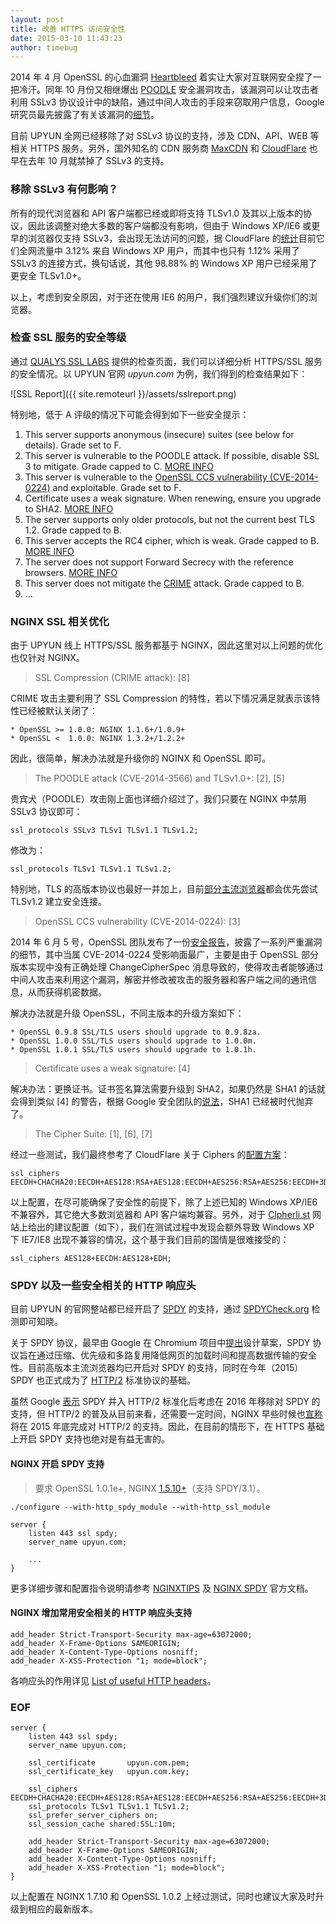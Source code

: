 ```yaml
---
layout: post
title: 改善 HTTPS 访问安全性
date: 2015-03-10 11:43:23
author: timebug
---
```


2014 年 4 月 OpenSSL 的心血漏洞 [Heartbleed](http://heartbleed.com/) 着实让大家对互联网安全捏了一把冷汗。同年 10 月份又相继爆出 [POODLE](http://en.wikipedia.org/wiki/POODLE) 安全漏洞攻击，该漏洞可以让攻击者利用 SSLv3 协议设计中的缺陷，通过中间人攻击的手段来窃取用户信息，Google 研究员最先披露了有关该漏洞的[细节](http://googleonlinesecurity.blogspot.co.uk/2014/10/this-poodle-bites-exploiting-ssl-30.html)。

目前 UPYUN 全网已经移除了对 SSLv3 协议的支持，涉及 CDN、API、WEB 等相关 HTTPS 服务。另外，国外知名的 CDN 服务商 [MaxCDN](https://www.maxcdn.com/blog/delivery-sslv3-disabled/) 和 [CloudFlare](https://blog.cloudflare.com/sslv3-support-disabled-by-default-due-to-vulnerability/) 也早在去年 10 月就禁掉了 SSLv3 的支持。

### 移除 SSLv3 有何影响？

所有的现代浏览器和 API 客户端都已经或即将支持 TLSv1.0 及其以上版本的协议，因此该调整对绝大多数的客户端都没有影响，但由于 Windows XP/IE6 或更早的浏览器仅支持 SSLv3，会出现无法访问的问题，据 CloudFlare 的[统计](https://blog.cloudflare.com/sslv3-support-disabled-by-default-due-to-vulnerability/)目前它们全网流量中 3.12% 来自 Windows XP 用户，而其中也只有 1.12% 采用了 SSLv3 的连接方式，换句话说，其他 98.88% 的 Windows XP 用户已经采用了更安全 TLSv1.0+。

以上，考虑到安全原因，对于还在使用 IE6 的用户，我们强烈建议升级你们的浏览器。

### 检查 SSL 服务的安全等级

通过 [QUALYS SSL LABS](https://www.ssllabs.com/ssltest/analyze.html) 提供的检查页面，我们可以详细分析 HTTPS/SSL 服务的安全情况。以 UPYUN 官网 *upyun.com* 为例，我们得到的检查结果如下：

![SSL Report]({{ site.remoteurl }}/assets/sslreport.png)

特别地，低于 A 评级的情况下可能会得到如下一些安全提示：

1. This server supports anonymous (insecure) suites (see below for details). Grade set to F.
2. This server is vulnerable to the POODLE attack. If possible, disable SSL 3 to mitigate. Grade capped to C. [MORE INFO](https://community.qualys.com/blogs/securitylabs/2014/10/15/ssl-3-is-dead-killed-by-the-poodle-attack)
3. This server is vulnerable to the [OpenSSL CCS vulnerability (CVE-2014-0224)](https://community.qualys.com/blogs/securitylabs/2014/06/13/ssl-pulse-49-vulnerable-to-cve-2014-0224-14-exploitable) and exploitable. Grade set to F.
4. Certificate uses a weak signature. When renewing, ensure you upgrade to SHA2. [MORE INFO](https://community.qualys.com/blogs/securitylabs/2014/09/09/sha1-deprecation-what-you-need-to-know)
5. The server supports only older protocols, but not the current best TLS 1.2. Grade capped to B.
6. This server accepts the RC4 cipher, which is weak. Grade capped to B. [MORE INFO](https://community.qualys.com/blogs/securitylabs/2013/03/19/rc4-in-tls-is-broken-now-what)
7. The server does not support Forward Secrecy with the reference browsers. [MORE INFO](https://en.wikipedia.org/wiki/Forward_secrecy)
8. This server does not mitigate the [CRIME](https://community.qualys.com/blogs/securitylabs/2012/09/14/crime-information-leakage-attack-against-ssltls) attack. Grade capped to B.
9. ...

### NGINX SSL 相关优化

由于 UPYUN 线上 HTTPS/SSL 服务都基于 NGINX，因此这里对以上问题的优化也仅针对 NGINX。

> SSL Compression (CRIME attack): [8]

CRIME 攻击主要利用了 SSL Compression 的特性，若以下情况满足就表示该特性已经被默认关闭了：

~~~
* OpenSSL >= 1.0.0: NGINX 1.1.6+/1.0.9+
* OpenSSL <  1.0.0: NGINX 1.3.2+/1.2.2+
~~~

因此，很简单，解决办法就是升级你的 NGINX 和 OpenSSL 即可。

> The POODLE attack (CVE-2014-3566) and TLSv1.0+: [2], [5]

贵宾犬（POODLE）攻击刚上面也详细介绍过了，我们只要在 NGINX 中禁用 SSLv3 协议即可：

~~~
ssl_protocols SSLv3 TLSv1 TLSv1.1 TLSv1.2;
~~~

修改为：

~~~
ssl_protocols TLSv1 TLSv1.1 TLSv1.2;
~~~

特别地，TLS 的高版本协议也最好一并加上，目前[部分主流浏览器](http://en.wikipedia.org/wiki/Transport_Layer_Security#Web_browsers)都会优先尝试 TLSv1.2 建立安全连接。

> OpenSSL CCS vulnerability (CVE-2014-0224): [3]

2014 年 6 月 5 号，OpenSSL 团队发布了一份[安全报告](https://www.openssl.org/news/secadv_20140605.txt)，披露了一系列严重漏洞的细节，其中当属 CVE-2014-0224 受影响面最广，主要是由于 OpenSSL 部分版本实现中没有正确处理 ChangeCipherSpec 消息导致的，使得攻击者能够通过中间人攻击来利用这个漏洞，解密并修改被攻击的服务器和客户端之间的通讯信息，从而获得机密数据。

解决办法就是升级 OpenSSL，不同主版本的升级方案如下：

~~~
* OpenSSL 0.9.8 SSL/TLS users should upgrade to 0.9.8za.
* OpenSSL 1.0.0 SSL/TLS users should upgrade to 1.0.0m.
* OpenSSL 1.0.1 SSL/TLS users should upgrade to 1.0.1h.
~~~

> Certificate uses a weak signature: [4]

解决办法：更换证书。证书签名算法需要升级到 SHA2，如果仍然是 SHA1 的话就会得到类似 [4] 的警告，根据 Google 安全团队的[说法](http://googleonlinesecurity.blogspot.jp/2014/09/gradually-sunsetting-sha-1.html)，SHA1 已经被时代抛弃了。

> The Cipher Suite: [1], [6], [7]

经过一些测试，我们最终参考了 CloudFlare 关于 Ciphers 的[配置方案](https://support.cloudflare.com/hc/en-us/articles/200933580-What-cipher-suites-does-CloudFlare-use-for-SSL-)：

~~~
ssl_ciphers EECDH+CHACHA20:EECDH+AES128:RSA+AES128:EECDH+AES256:RSA+AES256:EECDH+3DES:RSA+3DES:!MD5;
~~~

以上配置，在尽可能确保了安全性的前提下，除了上述已知的 Windows XP/IE6 不兼容外，其它绝大多数浏览器和 API 客户端均兼容。另外，对于 [Clpherli.st](https://cipherli.st/) 网站上给出的建议配置（如下），我们在测试过程中发现会额外导致 Windows XP 下 IE7/IE8 出现不兼容的情况，这个基于我们目前的国情是很难接受的：

~~~
ssl_ciphers AES128+EECDH:AES128+EDH;
~~~

### SPDY 以及一些安全相关的 HTTP 响应头

目前 UPYUN 的官网整站都已经开启了 [SPDY](http://en.wikipedia.org/wiki/SPDY) 的支持，通过 [SPDYCheck.org](https://spdycheck.org/#www.upyun.com) 检测即可知晓。

关于 SPDY 协议，最早由 Google 在 Chromium 项目中[提出](http://dev.chromium.org/spdy/spdy-whitepaper)设计草案，SPDY 协议旨在通过压缩、优先级和多路复用降低网页的加载时间和提高数据传输的安全性。目前高版本主流浏览器均已开启对 SPDY 的支持，同时在今年（2015）SPDY 也正式成为了 [HTTP/2](http://en.wikipedia.org/wiki/HTTP/2) 标准协议的基础。

虽然 Google [表示](http://blog.chromium.org/2015/02/hello-http2-goodbye-spdy-http-is_9.html) SPDY 并入 HTTP/2 标准化后考虑在 2016 年移除对 SPDY 的支持，但 HTTP/2 的普及从目前来看，还需要一定时间，NGINX 早些时候也[宣称](http://nginx.com/blog/how-nginx-plans-to-support-http2/)将在 2015 年底完成对 HTTP/2 的支持。因此，在目前的情形下，在 HTTPS 基础上开启 SPDY 支持也绝对是有益无害的。

#### NGINX 开启 SPDY 支持

> 要求 OpenSSL 1.0.1e+, NGINX [1.5.10+](http://nginx.com/news/nginx-inc-announces-second-release-nginx-plus-2/)（支持 SPDY/3.1）。

~~~
./configure --with-http_spdy_module --with-http_ssl_module
~~~

~~~
server {
    listen 443 ssl spdy;
    server_name upyun.com;

    ...
}
~~~

更多详细步骤和配置指令说明请参考 [NGINXTIPS](http://www.nginxtips.com/how-to-install-and-configure-spdy-on-nginx/) 及 [NGINX SPDY](http://nginx.org/en/docs/http/ngx_http_spdy_module.html) 官方文档。

#### NGINX 增加常用安全相关的 HTTP 响应头支持

~~~
add_header Strict-Transport-Security max-age=63072000;
add_header X-Frame-Options SAMEORIGIN;
add_header X-Content-Type-Options nosniff;
add_header X-XSS-Protection "1; mode=block";
~~~

各响应头的作用详见 [List of useful HTTP headers](https://www.owasp.org/index.php/List_of_useful_HTTP_headers)。

### EOF

~~~
server {
    listen 443 ssl spdy;
    server_name upyun.com;

    ssl_certificate       upyun.com.pem;
    ssl_certificate_key   upyun.com.key;

    ssl_ciphers EECDH+CHACHA20:EECDH+AES128:RSA+AES128:EECDH+AES256:RSA+AES256:EECDH+3DES:RSA+3DES:!MD5;
    ssl_protocols TLSv1 TLSv1.1 TLSv1.2;
    ssl_prefer_server_ciphers on;
    ssl_session_cache shared:SSL:10m;

    add_header Strict-Transport-Security max-age=63072000;
    add_header X-Frame-Options SAMEORIGIN;
    add_header X-Content-Type-Options nosniff;
    add_header X-XSS-Protection "1; mode=block";
}
~~~

以上配置在 NGINX 1.7.10 和 OpenSSL 1.0.2 上经过测试，同时也建议大家及时升级到相应的最新版本。
